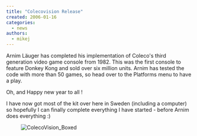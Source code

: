 ```yaml
---
title: "Colecovision Release"
created: 2006-01-16
categories: 
  - news
authors: 
  - mikej
---
```


Arnim Läuger has completed his implementation of Coleco's third generation video game console from 1982. This was the first console to feature Donkey Kong and sold over six million units. Arnim has tested the code with more than 50 games, so head over to the Platforms menu to have a play.

Oh, and Happy new year to all !

I have now got most of the kit over here in Sweden (including a computer) so hopefully I can finally complete everything I have started - before Arnim does everything :)

<figure>

![ColecoVision_Boxed](@assets/images/post/ColecoVision_Boxed.jpg)

</figure>